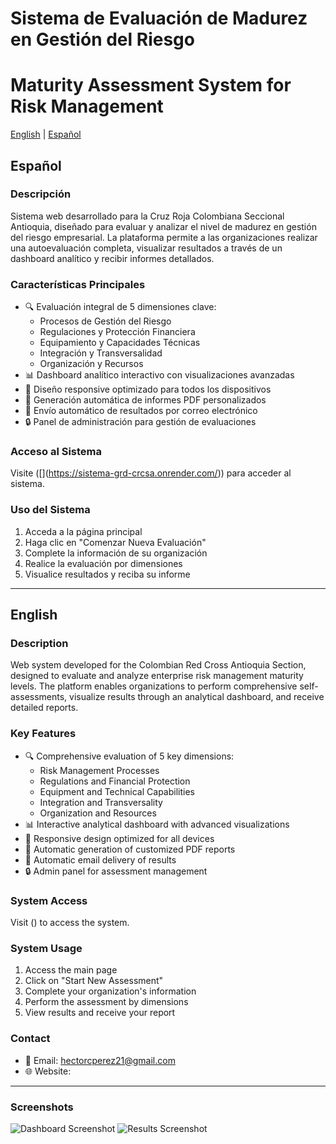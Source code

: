 # Sistema de Evaluación de Madurez en Gestión del Riesgo
# Maturity Assessment System for Risk Management

[English](#english) | [Español](#español)

## Español

### Descripción
Sistema web desarrollado para la Cruz Roja Colombiana Seccional Antioquia, diseñado para evaluar y analizar el nivel de madurez en gestión del riesgo empresarial. La plataforma permite a las organizaciones realizar una autoevaluación completa, visualizar resultados a través de un dashboard analítico y recibir informes detallados.

### Características Principales
- 🔍 Evaluación integral de 5 dimensiones clave:
  - Procesos de Gestión del Riesgo
  - Regulaciones y Protección Financiera
  - Equipamiento y Capacidades Técnicas
  - Integración y Transversalidad
  - Organización y Recursos
- 📊 Dashboard analítico interactivo con visualizaciones avanzadas
- 📱 Diseño responsive optimizado para todos los dispositivos
- 📄 Generación automática de informes PDF personalizados
- 📧 Envío automático de resultados por correo electrónico
- 🔒 Panel de administración para gestión de evaluaciones

### Acceso al Sistema
Visite ([[](https://sistema-grd-crcsa.onrender.com/)](https://sistema-grd-crcsa.onrender.com/)) para acceder al sistema.

### Uso del Sistema
1. Acceda a la página principal
2. Haga clic en "Comenzar Nueva Evaluación"
3. Complete la información de su organización
4. Realice la evaluación por dimensiones
5. Visualice resultados y reciba su informe

---

## English

### Description
Web system developed for the Colombian Red Cross Antioquia Section, designed to evaluate and analyze enterprise risk management maturity levels. The platform enables organizations to perform comprehensive self-assessments, visualize results through an analytical dashboard, and receive detailed reports.

### Key Features
- 🔍 Comprehensive evaluation of 5 key dimensions:
  - Risk Management Processes
  - Regulations and Financial Protection
  - Equipment and Technical Capabilities
  - Integration and Transversality
  - Organization and Resources
- 📊 Interactive analytical dashboard with advanced visualizations
- 📱 Responsive design optimized for all devices
- 📄 Automatic generation of customized PDF reports
- 📧 Automatic email delivery of results
- 🔒 Admin panel for assessment management

### System Access
Visit ([](https://sistema-grd-crcsa.onrender.com/)) to access the system.

### System Usage
1. Access the main page
2. Click on "Start New Assessment"
3. Complete your organization's information
4. Perform the assessment by dimensions
5. View results and receive your report

### Contact
- 📧 Email: hectorcperez21@gmail.com
- 🌐 Website: [](https://sistema-grd-crcsa.onrender.com/)

---

### Screenshots
![Dashboard Screenshot](url-to-dashboard-screenshot.png)
![Results Screenshot](url-to-results-screenshot.png)
